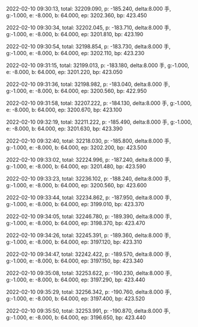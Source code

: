 2022-02-10 09:30:13, total: 32209.090, p: -185.240, delta:8.000 手, g:-1.000, e: -8.000, b: 64.000, ep: 3202.360, bp: 423.450

2022-02-10 09:30:34, total: 32202.045, p: -183.710, delta:8.000 手, g:-1.000, e: -8.000, b: 64.000, ep: 3201.810, bp: 423.190

2022-02-10 09:30:54, total: 32198.854, p: -183.730, delta:8.000 手, g:-1.000, e: -8.000, b: 64.000, ep: 3202.110, bp: 423.230

2022-02-10 09:31:15, total: 32199.013, p: -183.180, delta:8.000 手, g:-1.000, e: -8.000, b: 64.000, ep: 3201.220, bp: 423.050

2022-02-10 09:31:36, total: 32198.982, p: -183.040, delta:8.000 手, g:-1.000, e: -8.000, b: 64.000, ep: 3200.560, bp: 422.950

2022-02-10 09:31:58, total: 32207.222, p: -184.130, delta:8.000 手, g:-1.000, e: -8.000, b: 64.000, ep: 3200.670, bp: 423.100

2022-02-10 09:32:19, total: 32211.222, p: -185.490, delta:8.000 手, g:-1.000, e: -8.000, b: 64.000, ep: 3201.630, bp: 423.390

2022-02-10 09:32:40, total: 32218.030, p: -185.800, delta:8.000 手, g:-1.000, e: -8.000, b: 64.000, ep: 3202.200, bp: 423.500

2022-02-10 09:33:02, total: 32224.996, p: -187.240, delta:8.000 手, g:-1.000, e: -8.000, b: 64.000, ep: 3201.480, bp: 423.590

2022-02-10 09:33:23, total: 32236.102, p: -188.240, delta:8.000 手, g:-1.000, e: -8.000, b: 64.000, ep: 3200.560, bp: 423.600

2022-02-10 09:33:44, total: 32234.862, p: -187.950, delta:8.000 手, g:-1.000, e: -8.000, b: 64.000, ep: 3199.010, bp: 423.370

2022-02-10 09:34:05, total: 32246.780, p: -189.390, delta:8.000 手, g:-1.000, e: -8.000, b: 64.000, ep: 3198.370, bp: 423.470

2022-02-10 09:34:26, total: 32245.391, p: -189.360, delta:8.000 手, g:-1.000, e: -8.000, b: 64.000, ep: 3197.120, bp: 423.310

2022-02-10 09:34:47, total: 32242.422, p: -189.570, delta:8.000 手, g:-1.000, e: -8.000, b: 64.000, ep: 3197.150, bp: 423.340

2022-02-10 09:35:08, total: 32253.622, p: -190.230, delta:8.000 手, g:-1.000, e: -8.000, b: 64.000, ep: 3197.290, bp: 423.440

2022-02-10 09:35:29, total: 32256.342, p: -190.760, delta:8.000 手, g:-1.000, e: -8.000, b: 64.000, ep: 3197.400, bp: 423.520

2022-02-10 09:35:50, total: 32253.991, p: -190.870, delta:8.000 手, g:-1.000, e: -8.000, b: 64.000, ep: 3196.650, bp: 423.440